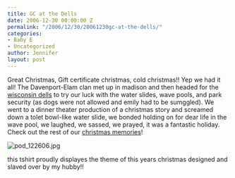 ```yaml
---
title: GC at the Dells
date: 2006-12-30 00:00:00 Z
permalink: "/2006/12/30/20061230gc-at-the-dells/"
categories:
- Baby E
- Uncategorized
author: Jennifer
layout: post
---
```


Great Christmas, Gift certificate christmas, cold christmas!! Yep we had it all! The Davenport-Elam clan met up in madison and then headed for the [wisconsin dells](http://www.madcitythree.com/www.dells.com "wisconsin dells") to try our luck with the water slides, wave pools, and park security (as dogs were not allowed and emily had to be sumggled). We went to a dinner theater production of a christmas story and screamed down a tolet bowl-like water slide, we bonded holding on for dear life in the wave pool, we laughed, we sassed, we prayed, it was a fantastic holiday. Check out the rest of our [christmas memories](http://www.flickr.com/photos/jenniferandJennifers_photos/ "christmas memories")!

<img id="image95" alt="pod_122606.jpg" src="http://static.squarespace.com/static/50db6bb3e4b015296cd43789/50dfa5b1e4b0dc6320e0b5ea/50dfa5b1e4b0dc6320e0b646/1167403456000/?format=original" />

this tshirt proudly displayes the theme of this years christmas designed and slaved over by my hubby!!

